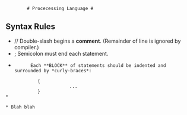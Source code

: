             # Procecessing Language #

## Syntax Rules

* //        Double-slash begins a **comment**.  (Remainder of line is ignored by compiler.)
* ;         Semicolon must end each statement.
*           Each **BLOCK** of statements should be indented and surrounded by *curly-braces*:
````
            {
                        ...
            }
*         

* Blah blah
